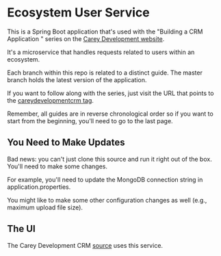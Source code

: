 # Ecosystem User Service

This is a Spring Boot application that's used with the "Building a CRM Application " series on the <a href="https://careydevelopment.us" target="_blank">Carey Development website</a>.

It's a microservice that handles requests related to users within an ecosystem.

Each branch within this repo is related to a distinct guide. The master branch holds the latest version of the application.

If you want to follow along with the series, just visit the URL that points to the <a href="https://careydevelopment.us/tag/careydevelopmentcrm" target="_blank">careydevelopmentcrm tag</a>. 

Remember, all guides are in reverse chronological order so if you want to start from the beginning, you'll need to go to the last page.

## You Need to Make Updates
Bad news: you can't just clone this source and run it right out of the box. You'll need to make some changes.

For example, you'll need to update the MongoDB connection string in application.properties.

You might like to make some other configuration changes as well (e.g., maximum upload file size).

## The UI
The Carey Development CRM <a href="https://github.com/careydevelopment/careydevelopmentcrm">source</a> uses this service.


